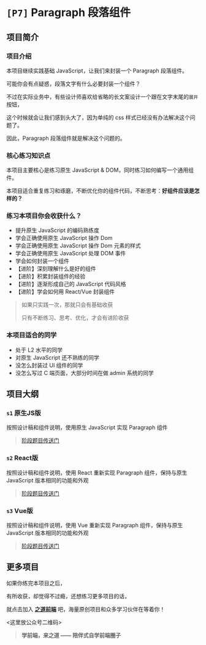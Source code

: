 # `[P7]` Paragraph 段落组件

## 项目简介

### 项目介绍

本项目继续实践基础 JavaScript，让我们来封装一个 Paragraph 段落组件。

可能你会有点疑惑，段落文字有什么必要封装一个组件？

不过在实际业务中，有些设计师喜欢给省略的长文案设计一个跟在文字末尾的`展开`按钮，

这个时候就会让我们感到头大了，因为单纯的 css 样式已经没有办法解决这个问题了。

因此，Paragraph 段落组件就是解决这个问题的。



### 核心练习知识点

本项目主要核心是练习原生 JavaScript & DOM，同时练习如何编写一个通用组件。

本项目适合重复练习和琢磨，不断优化你的组件代码，不断思考：**好组件应该是怎样的？**



### 练习本项目你会收获什么？

- 提升原生 JavaScript 的编码熟练度
- 学会正确使用原生 JavaScript 操作 Dom
- 学会正确使用原生 JavaScript 操作 Dom 元素的样式
- 学会正确使用原生 JavaScript 处理 DOM 事件
- 学会如何封装一个组件
- 【进阶】深刻理解什么是好的组件
- 【进阶】积累封装组件的经验
- 【进阶】逐渐形成自己的 JavaScript 代码风格
- 【进阶】学会如何用 React/Vue 封装组件

> 如果只实践一次，那就只会有基础收获
>
> 只有不断练习、思考、优化，才会有进阶收获



### 本项目适合的同学

- 处于 L2 水平的同学
- 对原生 JavaScript 还不熟练的同学
- 没怎么封装过 UI 组件的同学
- 没怎么写过 C 端页面，大部分时间在做 admin 系统的同学



## 项目大纲

### `s1` 原生JS版

按照设计稿和组件说明，使用原生 JavaScript 实现 Paragraph 组件

> [阶段题目传送门](./s1/)



### `s2` React版

按照设计稿和组件说明，使用 React 重新实现 Paragraph 组件，保持与原生 JavaScript 版本相同的功能和外观

> [阶段题目传送门](./s2/)



### `s3` Vue版

按照设计稿和组件说明，使用 Vue 重新实现 Paragraph 组件，保持与原生 JavaScript 版本相同的功能和外观

> [阶段题目传送门](./s3/)



## 更多项目

如果你练完本项目之后，

有所收获，却觉得不过瘾，还想练习更多项目的话，

就点击加入 [**之道前端**](https://kcnrozgf41zs.feishu.cn/wiki/PBj0w5rjUiEWVgktZE0caKOunNc) 吧，海量原创项目和众多学习伙伴在等着你！

<这里放公众号二维码>

> **学前端，来之道 —— 陪伴式自学前端圈子**




